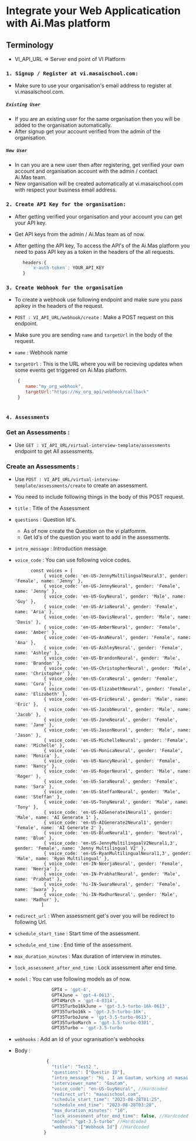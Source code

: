 # Integrate your Web Applicatication with Ai.Mas platform

## Terminology

- VI_API_URL => Server end point of VI Platform


### `1. Signup / Register at vi.masaischool.com:`
   
   - Make sure to use your organisation's email address to register at vi.masaischool.com.
     
   ##### `Existing User`
   - If you are an existing user for the same organisation then you will be added to the organisation automatically.
   - After signup get your account verified from the admin of the organisation.
     
   ##### `New User`
   - In can you are a new user then after registering, get verified your own account and organisation account with the admin / contact     
     Ai.Mas team.
   - New organisation will be created automatically at vi.masaischool.com with respect your business email address. 

### `2. Create API Key for the organisation:`

 - After getting verified your organisation and your account you can get your API key.
   
 - Get API keys from the admin / Ai.Mas team as of now.
   
 - After getting the API key, To access the API's of the Ai.Mas platform you need to pass API key as a token in the headers of the all       requests.
   
   ```js
      headers:{
         `x-auth-token`: YOUR_API_KEY
      }
   ```

### `3. Create Webhook for the organisation`

   - To create a webhook use following endpoint and make sure you pass apikey in the headers of the request.
     
   - `POST : VI_API_URL/webhook/create` : Make a POST request on this endpoint.
     
   - Make sure you are sending `name` and `targetUrl` in the body of the request.
     
   - `name` : Webhook name
     
   - `targetUrl` : This is the URL where you will be recieving updates when some events get triggered on Ai.Mas platform.
     
     ```js
      {
         name:"my_org_webhook",
         targetUrl:"https://my_org_api/webhook/callback"
      }
       
     ```
### `4. Assessments`

   ### Get an Assessments :
   
   - Use  `GET : VI_API_URL/virtual-interview-template/assessments` endpoint to get All assessments.
     
   ### Create an Assessments :

   - Use `POST : VI_API_URL/virtual-interview-template/assessments/create` to create an assessment.
   - You need to include following things in the body of this POST request.
   - `title` : Title of the Assessment
   - `questions` : Question Id's.
        - As of now create the Question on the vi platfomrm.
        - Get Id's of the question you want to add in the assessments.
   - `intro_message` : Introduction message.
   - `voice_code` : You can use following voice codes.
       
        ```
              const voices = [
                   { voice_code: 'en-US-JennyMultilingualNeural3', gender: 'Female', name: 'Jenny' },
                   { voice_code: 'en-US-JennyNeural', gender: 'Female', name: 'Jenny' },
                   { voice_code: 'en-US-GuyNeural', gender: 'Male', name: 'Guy' },
                   { voice_code: 'en-US-AriaNeural', gender: 'Female', name: 'Aria' },
                   { voice_code: 'en-US-DavisNeural', gender: 'Male', name: 'Davis' },
                   { voice_code: 'en-US-AmberNeural', gender: 'Female', name: 'Amber' },
                   { voice_code: 'en-US-AnaNeural', gender: 'Female', name: 'Ana' },
                   { voice_code: 'en-US-AshleyNeural', gender: 'Female', name: 'Ashley' },
                   { voice_code: 'en-US-BrandonNeural', gender: 'Male', name: 'Brandon' },
                   { voice_code: 'en-US-ChristopherNeural', gender: 'Male', name: 'Christopher' },
                   { voice_code: 'en-US-CoraNeural', gender: 'Female', name: 'Cora' },
                   { voice_code: 'en-US-ElizabethNeural', gender: 'Female', name: 'Elizabeth' },
                   { voice_code: 'en-US-EricNeural', gender: 'Male', name: 'Eric' },
                   { voice_code: 'en-US-JacobNeural', gender: 'Male', name: 'Jacob' },
                   { voice_code: 'en-US-JaneNeural', gender: 'Female', name: 'Jane' },
                   { voice_code: 'en-US-JasonNeural', gender: 'Male', name: 'Jason' },
                   { voice_code: 'en-US-MichelleNeural', gender: 'Female', name: 'Michelle' },
                   { voice_code: 'en-US-MonicaNeural', gender: 'Female', name: 'Monica' },
                   { voice_code: 'en-US-NancyNeural', gender: 'Female', name: 'Nancy' },
                   { voice_code: 'en-US-RogerNeural', gender: 'Male', name: 'Roger' },
                   { voice_code: 'en-US-SaraNeural', gender: 'Female', name: 'Sara' },
                   { voice_code: 'en-US-SteffanNeural', gender: 'Male', name: 'Steffan' },
                   { voice_code: 'en-US-TonyNeural', gender: 'Male', name: 'Tony' },
                   { voice_code: 'en-US-AIGenerate1Neural1', gender: 'Male', name: 'AI Generate 1' },
                   { voice_code: 'en-US-AIGenerate2Neural1', gender: 'Female', name: 'AI Generate 2' },
                   { voice_code: 'en-US-BlueNeural1', gender: 'Neutral', name: 'Blue' },
                   { voice_code: 'en-US-JennyMultilingualV2Neural1,3', gender: 'Female', name: 'Jenny Multilingual V2' },
                   { voice_code: 'en-US-RyanMultilingualNeural1,3', gender: 'Male', name: 'Ryan Multilingual' },
                   { voice_code: 'en-IN-NeerjaNeural', gender: 'Female', name: 'Neerja' },
                   { voice_code: 'en-IN-PrabhatNeural', gender: 'Male', name: 'Prabhat' },
                   { voice_code: 'hi-IN-SwaraNeural', gender: 'Female', name: 'Swara' },
                   { voice_code: 'hi-IN-MadhurNeural', gender: 'Male', name: 'Madhur' },
                  ]
        ```
   - `redirect_url` : When assessment get's over you will be redirect to following Url.
   - `schedule_start_time` : Start time of the assessment.
   - `schedule_end_time` : End time of the assessment.
   - `max_duration_minutes` : Max duration of interview in minutes.
   - `lock_assessment_after_end_time` : Lock assessment after end time.
   - `model` : You can use following models as of now.
     ```js
                   GPT4 = 'gpt-4',
                   GPT4June = 'gpt-4-0613',
                   GPT4March = 'gpt-4-0314',
                   GPT35Turbo16kJune = 'gpt-3.5-turbo-16k-0613',
                   GPT35Turbo16k = 'gpt-3.5-turbo-16k',
                   GPT35TurboJune = 'gpt-3.5-turbo-0613',
                   GPT35TurboMarch = 'gpt-3.5-turbo-0301',
                   GPT35Turbo = 'gpt-3.5-turbo
     ```
   - `webhooks` : Add an Id of your ogranisation's webhooks
   - Body :
     ```js
                 {
                   "title": "Test2 ",
                   "questions": ["Questin ID"],
                   "intro_message": "Hi , I am Gautam, working at masai in tech team",
                   "interviewer_name": "Gautam",
                   "voice_code": "en-US-GuyNeural", //Hardcoded
                   "redirect_url": "masaischool.com",
                   "schedule_start_time": "2023-08-28T01:25",
                   "schedule_end_time": "2023-08-28T03:28",
                   "max_duration_minutes": "10",
                   "lock_assessment_after_end_time": false, //Hardcoded
                   "model": "gpt-3.5-turbo" //Hardcoded
                   "webhooks":["Webhook Id"] //Hardcoded
                }
     ```
         


  

   

